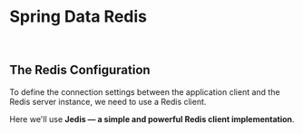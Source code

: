 # Spring Data Redis

<br>

## The Redis Configuration
To define the connection settings between the application client and the Redis server instance, we need to use a Redis client.

Here we'll use **Jedis — a simple and powerful Redis client implementation**.
